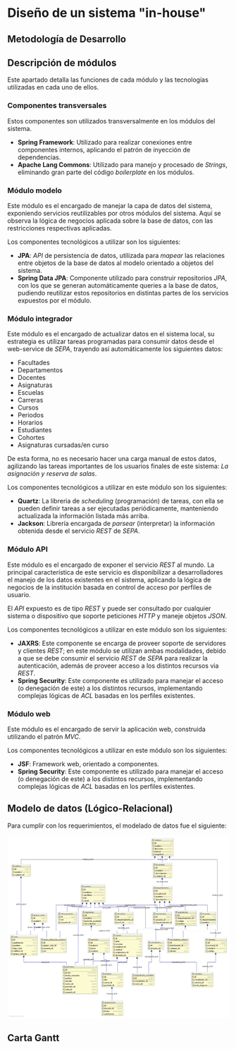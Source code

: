 # Diseño de un sistema "in-house"

## Metodología de Desarrollo

## Descripción de módulos

Este apartado detalla las funciones de cada módulo y las tecnologías utilizadas en cada uno de ellos.

### Componentes transversales

Estos componentes son utilizados transversalmente en los módulos del sistema.

* **Spring Framework**: Utilizado para realizar conexiones entre componentes internos, aplicando el patrón de inyección de dependencias.
* **Apache Lang Commons**: Utilizado para manejo y procesado de _Strings_, eliminando gran parte del código _boilerplate_ en los módulos.

### Módulo modelo

Este módulo es el encargado de manejar la capa de datos del sistema, exponiendo servicios reutilizables por otros módulos del sistema. Aquí se observa la lógica de negocios aplicada sobre la base de datos, con las restricciones respectivas aplicadas.

Los componentes tecnológicos a utilizar son los siguientes:

* **JPA**: _API_ de persistencia de datos, utilizada para _mapear_ las relaciones entre objetos de la base de datos al modelo orientado a objetos del sistema.
* **Spring Data JPA**: Componente utilizado para construir repositorios _JPA_, con los que se generan automáticamente queries a la base de datos, pudiendo reutilizar estos repositorios en distintas partes de los servicios expuestos por el módulo.

### Módulo integrador

Este módulo es el encargado de actualizar datos en el sistema local, su estrategia es utilizar tareas programadas para consumir datos desde el web-service de _SEPA_, trayendo así automáticamente los siguientes datos:

* Facultades
* Departamentos
* Docentes
* Asignaturas
* Escuelas
* Carreras
* Cursos
* Periodos
* Horarios
* Estudiantes
* Cohortes
* Asignaturas cursadas/en curso

De esta forma, no es necesario hacer una carga manual de estos datos, agilizando las tareas importantes de los usuarios finales de este sistema: _La asignación y reserva de salas_.

Los componentes tecnológicos a utilizar en este módulo son los siguientes:

* **Quartz**: La libreria de _scheduling_ (programación) de tareas, con ella se pueden definir tareas a ser ejecutadas periódicamente, manteniendo actualizada la información listada más arriba.
* **Jackson**: Librería encargada de _parsear_ (interpretar) la información obtenida desde el servicio _REST_ de _SEPA_.

### Módulo API

Este módulo es el encargado de exponer el servicio _REST_ al mundo. La principal característica de este servicio es disponibilizar a desarrolladores el manejo de los datos existentes en el sistema, aplicando la lógica de negocios de la institución basada en control de acceso por perfiles  de usuario.

El _API_ expuesto es de tipo _REST_ y puede ser consultado por cualquier sistema o dispositivo que soporte peticiones _HTTP_ y maneje objetos _JSON_.

Los componentes tecnológicos a utilizar en este módulo son los siguientes:

* **JAXRS**: Este componente se encarga de proveer soporte de servidores y clientes _REST_; en este módulo se utilizan ambas modalidades, debido a que se debe consumir el servicio _REST_ de _SEPA_ para realizar la autenticación, además de proveer acceso a los distintos recursos via _REST_.
* **Spring Security**: Este componente es utilizado para manejar el acceso (o denegación de este) a los distintos recursos, implementando complejas lógicas de _ACL_ basadas en los perfiles existentes.

### Módulo web

Este módulo es el encargado de servir la aplicación web, construida utilizando el patrón _MVC_.

Los componentes tecnológicos a utilizar en este módulo son los siguientes:

* **JSF**: Framework web, orientado a componentes. <!-- TODO: mejorar esto, suena paupérrimo -->
* **Spring Security**: Este componente es utilizado para manejar el acceso (o denegación de este) a los distintos recursos, implementando complejas lógicas de _ACL_ basadas en los perfiles existentes.


## Modelo de datos (Lógico-Relacional)

Para cumplir con los requerimientos, el modelado de datos fue el siguiente:

![Modelo Lógico-Relacional](source/figures/002_diagram_salas.png)


## Carta Gantt

<!-- Claro que si, campeón -->
